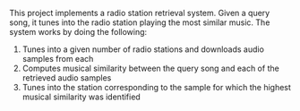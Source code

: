 This project implements a radio station retrieval system. Given a query song, it tunes into the radio station playing the most similar music. 
The system works by doing the following:
1) Tunes into a given number of radio stations and downloads audio samples from each
3) Computes musical similarity between the query song and each of the retrieved audio samples
5) Tunes into the station corresponding to the sample for which the highest musical similarity was identified
